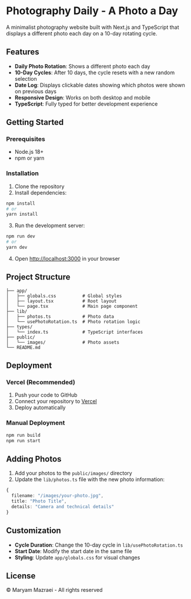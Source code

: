 # Photography Daily - A Photo a Day

A minimalist photography website built with Next.js and TypeScript that displays a different photo each day on a 10-day rotating cycle.

## Features

- **Daily Photo Rotation**: Shows a different photo each day
- **10-Day Cycles**: After 10 days, the cycle resets with a new random selection
- **Date Log**: Displays clickable dates showing which photos were shown on previous days
- **Responsive Design**: Works on both desktop and mobile
- **TypeScript**: Fully typed for better development experience

## Getting Started

### Prerequisites

- Node.js 18+ 
- npm or yarn

### Installation

1. Clone the repository
2. Install dependencies:

```bash
npm install
# or
yarn install
```

3. Run the development server:

```bash
npm run dev
# or
yarn dev
```

4. Open [http://localhost:3000](http://localhost:3000) in your browser

## Project Structure

```
├── app/
│   ├── globals.css          # Global styles
│   ├── layout.tsx           # Root layout
│   └── page.tsx             # Main page component
├── lib/
│   ├── photos.ts            # Photo data
│   └── usePhotoRotation.ts  # Photo rotation logic
├── types/
│   └── index.ts             # TypeScript interfaces
├── public/
│   └── images/              # Photo assets
└── README.md
```

## Deployment

### Vercel (Recommended)

1. Push your code to GitHub
2. Connect your repository to [Vercel](https://vercel.com)
3. Deploy automatically

### Manual Deployment

```bash
npm run build
npm run start
```

## Adding Photos

1. Add your photos to the `public/images/` directory
2. Update the `lib/photos.ts` file with the new photo information:

```typescript
{
  filename: "/images/your-photo.jpg",
  title: "Photo Title",
  details: "Camera and technical details"
}
```

## Customization

- **Cycle Duration**: Change the 10-day cycle in `lib/usePhotoRotation.ts`
- **Start Date**: Modify the start date in the same file
- **Styling**: Update `app/globals.css` for visual changes

## License

© Maryam Mazraei - All rights reserved
